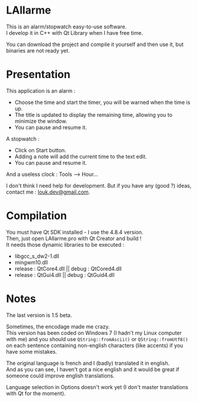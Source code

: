 LAllarme
========

This is an alarm/stopwatch easy-to-use software.<br/>
I develop it in C++ with Qt Library when I have free time.

You can download the project and compile it yourself and then use it, but binaries are not ready yet.

Presentation
============

This application is an alarm :
 - Choose the time and start the timer, you will be warned when the time is up.
 - The title is updated to display the remaining time, allowing you to minimize the window.
 - You can pause and resume it.

A stopwatch :
 - Click on Start button.
 - Adding a note will add the current time to the text edit.
 - You can pause and resume it.

And a useless clock :
Tools --> Hour...

I don't think I need help for development. But if you have any (good ?) ideas, contact me : louk.dev@gmail.com.

Compilation
===========

You must have Qt SDK installed - I use the 4.8.4 version.<br/>
Then, just open LAllarme.pro with Qt Creator and build !<br />
It needs those dynamic libraries to be executed :
 - libgcc_s_dw2-1.dll
 - mingwm10.dll
 - release : QtCore4.dll || debug : QtCored4.dll
 - release : QtGui4.dll || debug : QtGuid4.dll

Notes
=====

The last version is 1.5 beta.

Sometimes, the encodage made me crazy.<br/>
This version has been coded on Windows 7 (I hadn't my Linux computer with me) and you should use ``QString::fromAscii()`` or ``QString::fromUtf8()``
on each sentence containing non-english characters (like accents) if you have some mistakes.

The original language is french and I (badly) translated it in english.<br/>
And as you can see, I haven't got a nice english and it would be great if someone could improve english translations.

Language selection in Options doesn't work yet (I don't master translations with Qt for the moment).
